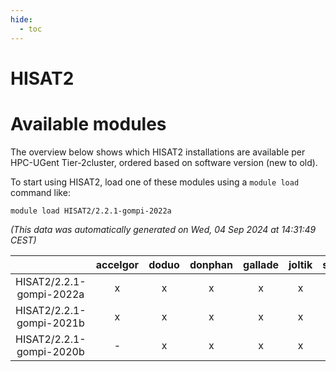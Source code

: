 ```yaml
---
hide:
  - toc
---
```


HISAT2
======

# Available modules


The overview below shows which HISAT2 installations are available per HPC-UGent Tier-2cluster, ordered based on software version (new to old).

To start using HISAT2, load one of these modules using a `module load` command like:

```shell
module load HISAT2/2.2.1-gompi-2022a
```

*(This data was automatically generated on Wed, 04 Sep 2024 at 14:31:49 CEST)*  

| |accelgor|doduo|donphan|gallade|joltik|shinx|skitty|
| :---: | :---: | :---: | :---: | :---: | :---: | :---: | :---: |
|HISAT2/2.2.1-gompi-2022a|x|x|x|x|x|-|x|
|HISAT2/2.2.1-gompi-2021b|x|x|x|x|x|-|x|
|HISAT2/2.2.1-gompi-2020b|-|x|x|x|x|-|x|
